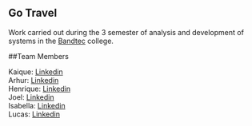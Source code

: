 ## Go Travel 

Work carried out during the 3 semester of analysis and development of systems in the [Bandtec](http://www.digitalschool.com.br/faculdade/) college.

##Team Members

Kaique:  [Linkedin](https://www.linkedin.com/in/kaiquepill/)<br>
Arhur:  [Linkedin]()<br>
Henrique:  [Linkedin]()<br>
Joel:  [Linkedin]()<br>
Isabella:  [Linkedin]()<br>
Lucas:  [Linkedin]()
